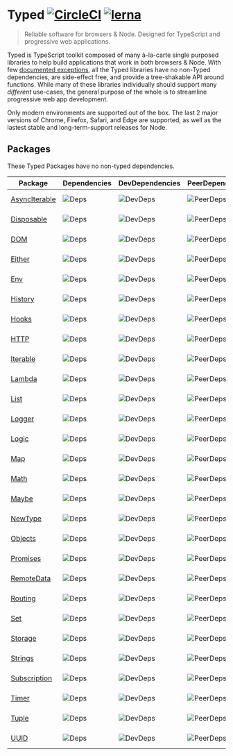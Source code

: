 # Typed [![CircleCI](https://circleci.com/gh/TylorS/typed-prelude/tree/master.svg?style=svg)](https://circleci.com/gh/TylorS/typed-prelude/tree/master) [![lerna](https://img.shields.io/badge/maintained%20with-lerna-cc00ff.svg)](https://lerna.js.org/)


> Reliable software for browsers & Node. Designed for TypeScript and progressive web applications.

Typed is TypeScript toolkit composed of many à-la-carte single purposed libraries to help build applications
that work in both browsers & Node. With few [documented exceptions](#exceptions), all the Typed libraries have no non-Typed dependencies, are side-effect free, and provide a tree-shakable API around functions. While many of these libraries individually 
should support many *different* use-cases, the general purpose of the whole is to streamline progressive web app development.

Only modern environments are supported out of the box. The last 2 major versions of Chrome, Firefox, Safari, and Edge are supported, as well as the lastest stable and long-term-support releases for Node.

## Packages

These Typed Packages have no non-typed dependencies.

| Package | Dependencies | DevDependencies | PeerDependencies | Minified | Gzipped |
| ------- | ------------ | --------------- | ---------------- | -------- | ------- |
| [AsyncIterable](./packages/asynciterable/readme.md) | ![Deps](https://badgen.net/david/dep/TylorS/typed-prelude/packages/asynciterable) |![DevDeps](https://badgen.net/david/dev/TylorS/typed-prelude/packages/asynciterable) | ![PeerDeps](https://badgen.net/david/peer/TylorS/typed-prelude/packages/asynciterable) | ![Minified](https://badgen.net/bundlephobia/min/@typed/asynciterable) | ![MinZip](https://badgen.net/bundlephobia/minzip/@typed/asynciterable) |
| [Disposable](./packages/disposable/readme.md) | ![Deps](https://badgen.net/david/dep/TylorS/typed-prelude/packages/disposable) |![DevDeps](https://badgen.net/david/dev/TylorS/typed-prelude/packages/disposable) | ![PeerDeps](https://badgen.net/david/peer/TylorS/typed-prelude/packages/disposable) | ![Minified](https://badgen.net/bundlephobia/min/@typed/disposable) | ![MinZip](https://badgen.net/bundlephobia/minzip/@typed/disposable) |
| [DOM](./packages/dom/readme.md) | ![Deps](https://badgen.net/david/dep/TylorS/typed-prelude/packages/dom) |![DevDeps](https://badgen.net/david/dev/TylorS/typed-prelude/packages/dom) | ![PeerDeps](https://badgen.net/david/peer/TylorS/typed-prelude/packages/dom) | ![Minified](https://badgen.net/bundlephobia/min/@typed/dom) | ![MinZip](https://badgen.net/bundlephobia/minzip/@typed/dom) |
| [Either](./packages/either/readme.md) | ![Deps](https://badgen.net/david/dep/TylorS/typed-prelude/packages/either) |![DevDeps](https://badgen.net/david/dev/TylorS/typed-prelude/packages/either) | ![PeerDeps](https://badgen.net/david/peer/TylorS/typed-prelude/packages/either) | ![Minified](https://badgen.net/bundlephobia/min/@typed/either) | ![MinZip](https://badgen.net/bundlephobia/minzip/@typed/either) |
| [Env](./packages/env/readme.md) | ![Deps](https://badgen.net/david/dep/TylorS/typed-prelude/packages/env) |![DevDeps](https://badgen.net/david/dev/TylorS/typed-prelude/packages/env) | ![PeerDeps](https://badgen.net/david/peer/TylorS/typed-prelude/packages/env) | ![Minified](https://badgen.net/bundlephobia/min/@typed/env) | ![MinZip](https://badgen.net/bundlephobia/minzip/@typed/env) |
| [History](./packages/history/readme.md) | ![Deps](https://badgen.net/david/dep/TylorS/typed-prelude/packages/history) |![DevDeps](https://badgen.net/david/dev/TylorS/typed-prelude/packages/history) | ![PeerDeps](https://badgen.net/david/peer/TylorS/typed-prelude/packages/history) | ![Minified](https://badgen.net/bundlephobia/min/@typed/history) | ![MinZip](https://badgen.net/bundlephobia/minzip/@typed/history) |
| [Hooks](./packages/hooks/readme.md) | ![Deps](https://badgen.net/david/dep/TylorS/typed-prelude/packages/hooks) |![DevDeps](https://badgen.net/david/dev/TylorS/typed-prelude/packages/hooks) | ![PeerDeps](https://badgen.net/david/peer/TylorS/typed-prelude/packages/hooks) | ![Minified](https://badgen.net/bundlephobia/min/@typed/hooks) | ![MinZip](https://badgen.net/bundlephobia/minzip/@typed/hooks) |
| [HTTP](./packages/http/readme.md) | ![Deps](https://badgen.net/david/dep/TylorS/typed-prelude/packages/http) |![DevDeps](https://badgen.net/david/dev/TylorS/typed-prelude/packages/http) | ![PeerDeps](https://badgen.net/david/peer/TylorS/typed-prelude/packages/http) | ![Minified](https://badgen.net/bundlephobia/min/@typed/http) | ![MinZip](https://badgen.net/bundlephobia/minzip/@typed/http) |
| [Iterable](./packages/iterable/readme.md) | ![Deps](https://badgen.net/david/dep/TylorS/typed-prelude/packages/iterable) |![DevDeps](https://badgen.net/david/dev/TylorS/typed-prelude/packages/iterable) | ![PeerDeps](https://badgen.net/david/peer/TylorS/typed-prelude/packages/iterable) | ![Minified](https://badgen.net/bundlephobia/min/@typed/iterable) | ![MinZip](https://badgen.net/bundlephobia/minzip/@typed/iterable) |
| [Lambda](./packages/lambda/readme.md) | ![Deps](https://badgen.net/david/dep/TylorS/typed-prelude/packages/lambda) |![DevDeps](https://badgen.net/david/dev/TylorS/typed-prelude/packages/lambda) | ![PeerDeps](https://badgen.net/david/peer/TylorS/typed-prelude/packages/lambda) | ![Minified](https://badgen.net/bundlephobia/min/@typed/lambda) | ![MinZip](https://badgen.net/bundlephobia/minzip/@typed/lambda) |
| [List](./packages/list/readme.md) | ![Deps](https://badgen.net/david/dep/TylorS/typed-prelude/packages/list) |![DevDeps](https://badgen.net/david/dev/TylorS/typed-prelude/packages/list) | ![PeerDeps](https://badgen.net/david/peer/TylorS/typed-prelude/packages/list) | ![Minified](https://badgen.net/bundlephobia/min/@typed/list) | ![MinZip](https://badgen.net/bundlephobia/minzip/@typed/list) |
| [Logger](./packages/logger/readme.md) | ![Deps](https://badgen.net/david/dep/TylorS/typed-prelude/packages/logger) |![DevDeps](https://badgen.net/david/dev/TylorS/typed-prelude/packages/logger) | ![PeerDeps](https://badgen.net/david/peer/TylorS/typed-prelude/packages/logger) | ![Minified](https://badgen.net/bundlephobia/min/@typed/logger) | ![MinZip](https://badgen.net/bundlephobia/minzip/@typed/logger) |
| [Logic](./packages/logic/readme.md) | ![Deps](https://badgen.net/david/dep/TylorS/typed-prelude/packages/logic) |![DevDeps](https://badgen.net/david/dev/TylorS/typed-prelude/packages/logic) | ![PeerDeps](https://badgen.net/david/peer/TylorS/typed-prelude/packages/logic) | ![Minified](https://badgen.net/bundlephobia/min/@typed/logic) | ![MinZip](https://badgen.net/bundlephobia/minzip/@typed/logic) |
| [Map](./packages/map/readme.md) | ![Deps](https://badgen.net/david/dep/TylorS/typed-prelude/packages/map) |![DevDeps](https://badgen.net/david/dev/TylorS/typed-prelude/packages/map) | ![PeerDeps](https://badgen.net/david/peer/TylorS/typed-prelude/packages/map) | ![Minified](https://badgen.net/bundlephobia/min/@typed/map) | ![MinZip](https://badgen.net/bundlephobia/minzip/@typed/map) |
| [Math](./packages/math/readme.md) | ![Deps](https://badgen.net/david/dep/TylorS/typed-prelude/packages/math) |![DevDeps](https://badgen.net/david/dev/TylorS/typed-prelude/packages/math) | ![PeerDeps](https://badgen.net/david/peer/TylorS/typed-prelude/packages/math) | ![Minified](https://badgen.net/bundlephobia/min/@typed/math) | ![MinZip](https://badgen.net/bundlephobia/minzip/@typed/math) |
| [Maybe](./packages/maybe/readme.md) | ![Deps](https://badgen.net/david/dep/TylorS/typed-prelude/packages/maybe) |![DevDeps](https://badgen.net/david/dev/TylorS/typed-prelude/packages/maybe) | ![PeerDeps](https://badgen.net/david/peer/TylorS/typed-prelude/packages/maybe) | ![Minified](https://badgen.net/bundlephobia/min/@typed/maybe) | ![MinZip](https://badgen.net/bundlephobia/minzip/@typed/maybe) |
| [NewType](./packages/new-type/readme.md) | ![Deps](https://badgen.net/david/dep/TylorS/typed-prelude/packages/new-type) |![DevDeps](https://badgen.net/david/dev/TylorS/typed-prelude/packages/new-type) | ![PeerDeps](https://badgen.net/david/peer/TylorS/typed-prelude/packages/new-type) | ![Minified](https://badgen.net/bundlephobia/min/@typed/new-type) | ![MinZip](https://badgen.net/bundlephobia/minzip/@typed/new-type) |
| [Objects](./packages/objects/readme.md) | ![Deps](https://badgen.net/david/dep/TylorS/typed-prelude/packages/objects) |![DevDeps](https://badgen.net/david/dev/TylorS/typed-prelude/packages/objects) | ![PeerDeps](https://badgen.net/david/peer/TylorS/typed-prelude/packages/objects) | ![Minified](https://badgen.net/bundlephobia/min/@typed/objects) | ![MinZip](https://badgen.net/bundlephobia/minzip/@typed/objects) |
| [Promises](./packages/promises/readme.md) | ![Deps](https://badgen.net/david/dep/TylorS/typed-prelude/packages/promises) |![DevDeps](https://badgen.net/david/dev/TylorS/typed-prelude/packages/promises) | ![PeerDeps](https://badgen.net/david/peer/TylorS/typed-prelude/packages/promises) | ![Minified](https://badgen.net/bundlephobia/min/@typed/promises) | ![MinZip](https://badgen.net/bundlephobia/minzip/@typed/promises) |
| [RemoteData](./packages/remote-data/readme.md) | ![Deps](https://badgen.net/david/dep/TylorS/typed-prelude/packages/remote-data) |![DevDeps](https://badgen.net/david/dev/TylorS/typed-prelude/packages/remote-data) | ![PeerDeps](https://badgen.net/david/peer/TylorS/typed-prelude/packages/remote-data) | ![Minified](https://badgen.net/bundlephobia/min/@typed/remote-data) | ![MinZip](https://badgen.net/bundlephobia/minzip/@typed/remote-data) |
| [Routing](./packages/routing/readme.md) | ![Deps](https://badgen.net/david/dep/TylorS/typed-prelude/packages/routing) |![DevDeps](https://badgen.net/david/dev/TylorS/typed-prelude/packages/routing) | ![PeerDeps](https://badgen.net/david/peer/TylorS/typed-prelude/packages/routing) | ![Minified](https://badgen.net/bundlephobia/min/@typed/routing) | ![MinZip](https://badgen.net/bundlephobia/minzip/@typed/routing) |
| [Set](./packages/set/readme.md) | ![Deps](https://badgen.net/david/dep/TylorS/typed-prelude/packages/set) |![DevDeps](https://badgen.net/david/dev/TylorS/typed-prelude/packages/set) | ![PeerDeps](https://badgen.net/david/peer/TylorS/typed-prelude/packages/set) | ![Minified](https://badgen.net/bundlephobia/min/@typed/set) | ![MinZip](https://badgen.net/bundlephobia/minzip/@typed/set) |
| [Storage](./packages/storage/readme.md) | ![Deps](https://badgen.net/david/dep/TylorS/typed-prelude/packages/storage) |![DevDeps](https://badgen.net/david/dev/TylorS/typed-prelude/packages/storage) | ![PeerDeps](https://badgen.net/david/peer/TylorS/typed-prelude/packages/storage) | ![Minified](https://badgen.net/bundlephobia/min/@typed/storage) | ![MinZip](https://badgen.net/bundlephobia/minzip/@typed/storage) |
| [Strings](./packages/strings/readme.md) | ![Deps](https://badgen.net/david/dep/TylorS/typed-prelude/packages/strings) |![DevDeps](https://badgen.net/david/dev/TylorS/typed-prelude/packages/strings) | ![PeerDeps](https://badgen.net/david/peer/TylorS/typed-prelude/packages/strings) | ![Minified](https://badgen.net/bundlephobia/min/@typed/strings) | ![MinZip](https://badgen.net/bundlephobia/minzip/@typed/strings) |
| [Subscription](./packages/subscription/readme.md) | ![Deps](https://badgen.net/david/dep/TylorS/typed-prelude/packages/subscription) |![DevDeps](https://badgen.net/david/dev/TylorS/typed-prelude/packages/subscription) | ![PeerDeps](https://badgen.net/david/peer/TylorS/typed-prelude/packages/subscription) | ![Minified](https://badgen.net/bundlephobia/min/@typed/subscription) | ![MinZip](https://badgen.net/bundlephobia/minzip/@typed/subscription) |
| [Timer](./packages/timer/readme.md) | ![Deps](https://badgen.net/david/dep/TylorS/typed-prelude/packages/timer) |![DevDeps](https://badgen.net/david/dev/TylorS/typed-prelude/packages/timer) | ![PeerDeps](https://badgen.net/david/peer/TylorS/typed-prelude/packages/timer) | ![Minified](https://badgen.net/bundlephobia/min/@typed/timer) | ![MinZip](https://badgen.net/bundlephobia/minzip/@typed/timer) |
| [Tuple](./packages/tuple/readme.md) | ![Deps](https://badgen.net/david/dep/TylorS/typed-prelude/packages/tuple) |![DevDeps](https://badgen.net/david/dev/TylorS/typed-prelude/packages/tuple) | ![PeerDeps](https://badgen.net/david/peer/TylorS/typed-prelude/packages/tuple) | ![Minified](https://badgen.net/bundlephobia/min/@typed/tuple) | ![MinZip](https://badgen.net/bundlephobia/minzip/@typed/tuple) |
| [UUID](./packages/uuid/readme.md) | ![Deps](https://badgen.net/david/dep/TylorS/typed-prelude/packages/uuid) |![DevDeps](https://badgen.net/david/dev/TylorS/typed-prelude/packages/uuid) | ![PeerDeps](https://badgen.net/david/peer/TylorS/typed-prelude/packages/uuid) | ![Minified](https://badgen.net/bundlephobia/min/@typed/uuid) | ![MinZip](https://badgen.net/bundlephobia/minzip/@typed/uuid) |


